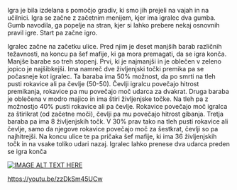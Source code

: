 Igra je bila izdelana s pomočjo gradiv, ki smo jih prejeli na vajah in na učilnici. Igra se začne 
z začetnim menijem, kjer ima igralec dva gumba. Gumb navodila, ga popelje na stran, kjer si 
lahko prebere nekaj osnovnih pravil igre. Start pa začne igro.

Igralec začne na začetku ulice. Pred njim je deset manjših barab različnih težavnosti, na koncu 
pa šef mafije, ki ga mora premagati, da se igra konča. Manjše barabe so treh stopenj. Prvi, ki 
je najmanjši in je oblečen v zeleno jopico je najšibkejši. Ima namreč dve življenjski točki 
premika pa se počasneje kot igralec. Ta baraba ima 50% možnost, da po smrti na tleh pusti 
rokavice ali pa čevlje (50-50). Čevlji igralcu povečajo hitrost premikanja, rokavice pa mu 
povečajo moč udarca za dvakrat. Druga baraba je oblečena v modro majico in ima štiri 
življenjske točke. Na tleh pa z možnostjo 40% pusti rokavice ali pa čevlje. Rokavice povečajo 
moč igralca za štirikrat (od začetne moči), čevlji pa mu povečajo hitrost gibanja. Tretja baraba 
pa ima 8 življenjskih točk. V 30% prav tako na tleh pusti rokavice ali čevlje, samo da njegove 
rokavice povečajo moč za šestkrat, čevlji so pa najhitrejši. Na koncu ulice te pa pričaka šef 
mafije, ki ima 36 življenjskih točk in na vsake toliko udari nazaj. Igralec lahko prenese dva 
udarca preden se igra konča

[![IMAGE ALT TEXT HERE](https://img.youtube.com/vi/zzDkSm45UCw/0.jpg)](https://www.youtube.com/watch?v=zzDkSm45UCw)

https://youtu.be/zzDkSm45UCw
